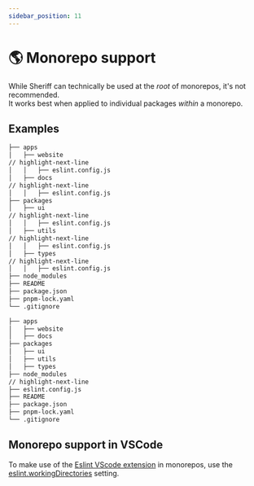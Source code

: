 ```yaml
---
sidebar_position: 11
---
```


# 🌎 Monorepo support

While Sheriff can technically be used at the _root_ of monorepos, it's not recommended.<br />
It works best when applied to individual packages _within_ a monorepo.

## Examples

```sh title=✅
├── apps
│   ├── website
// highlight-next-line
│   │   ├── eslint.config.js
│   ├── docs
// highlight-next-line
│   │   ├── eslint.config.js
├── packages
│   ├── ui
// highlight-next-line
│   │   ├── eslint.config.js
│   ├── utils
// highlight-next-line
│   │   ├── eslint.config.js
│   ├── types
// highlight-next-line
│   │   ├── eslint.config.js
├── node_modules
├── README
├── package.json
├── pnpm-lock.yaml
└── .gitignore
```

```sh title=❌
├── apps
│   ├── website
│   ├── docs
├── packages
│   ├── ui
│   ├── utils
│   ├── types
├── node_modules
// highlight-next-line
├── eslint.config.js
├── README
├── package.json
├── pnpm-lock.yaml
└── .gitignore
```

## Monorepo support in VSCode

To make use of the [Eslint VScode extension](https://marketplace.visualstudio.com/items?itemName=dbaeumer.vscode-eslint) in monorepos, use the [eslint.workingDirectories](https://github.com/microsoft/vscode-eslint#mono-repository-setup) setting.

